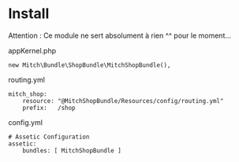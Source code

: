 Install
====

Attention : Ce module ne sert absolument à rien ^^ pour le moment...

appKernel.php
```
new Mitch\Bundle\ShopBundle\MitchShopBundle(),
```

routing.yml
```
mitch_shop:
    resource: "@MitchShopBundle/Resources/config/routing.yml"
    prefix:   /shop
```

config.yml
```
# Assetic Configuration
assetic:
    bundles: [ MitchShopBundle ]
```
